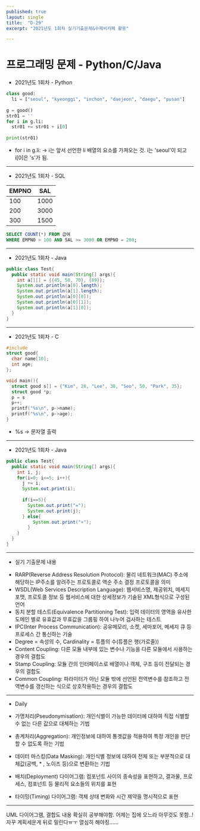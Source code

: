 ```yaml
---
published: true
layout: single
title:  "D-29"
excerpt: "2021년도 1회차 실기기출문제&수제비카페 활용"

---
```

# 프로그래밍 문제 - Python/C/Java

* 2021년도 1회차 - Python

```python
class good:
  li = ["seoul", "kyeonggi", "inchon", "daejeon", "daegu", "pusan"]
  
g = good()
str01 = ''
for i in g.li:
  str01 += str01 + i[0]
  
print(str01)
```

- for i in g.li: -> i는 앞서 선언한 li 배열의 요소를 가져오는 것. i는 'seoul'이 되고 i[0]은 's'가 됨.

***

* 2021년도 1회차 - SQL

|EMPNO|SAL|
|---|---|
|100|1000|
|200|3000|
|300|1500|

```sql
SELECT COUNT(*) FROM 급여
WHERE EMPNO > 100 AND SAL >= 3000 OR EMPNO = 200;
```

***

* 2021년도 1회차 - Java

```java
public class Test{
  public static void main(String[] args){
    int a[][] = {{45, 50, 70}, {89}};
    System.out.println(a[0].length);
    System.out.println(a[1].length);
    System.out.println(a[0][0]);
    System.out.println(a[0][1]);
    System.out.println(a[1][0]);
  }
}
```

***

* 2021년도 1회차 - C

```c
#include
struct good{
  char name[10];
  int age;
};

void main(){
  struct good s[] = {"Kim", 28, "Lee", 38, "Seo", 50, "Park", 35};
  struct good *p;
  p = s
  p++;
  printf("%s\n", p->name);
  printf("%s\n", p->age);
}
```

- %s -> 문자열 출력

***

* 2021년도 1회차 - Java

```java
public class Test{
  public static void main(String[] args){
    int i, j;
    for(i=0; i<=5; i++){
      j += i;
      System.out.print(i);
      
      if(i==5){
        System.out.print("=");
        System.out.print(j);
      } else{
          System.out.print("+");
        }
    }
  }
}
```

***

* 실기 기출문제 내용

- RARP(Reverse Address Resolution Protocol): 물리 네트워크(MAC) 주소에 해당하는 IP주소를 알려주는 프로토콜로 역순 주소 결정 프로토콜을 의미     
- WSDL(Web Services Description Language): 웹서비스명, 제공위치, 메세지 포맷, 프로토콜 정보 등 웹서비스에 대한 상세정보가 기술된 XML형식으로 구성된 언어     
- 동치 분할 테스트(Equivalence Partitioning Test): 입력 데이터의 영역을 유사한 도메인 별로 유효값과 무효값을 그룹핑 하여 나누어 검사하는 테스트     
- IPC(Inter Process Communication): 공유메모리, 소켓, 세마포어, 메세지 큐 등 프로세스 간 통신하는 기술     
- Degree = 속성의 수, Cardinality = 튜플의 수(튜플은 행(가로줄))     
- Content Coupling: 다른 모듈 내부에 있는 변수나 기능을 다른 모듈에서 사용하는 경우의 결합도     
- Stamp Coupling: 모듈 간의 인터페이스로 배열이나 객체, 구조 등이 전달되는 경우의 결합도     
- Common Coupling: 파라미터가 아닌 모듈 밖에 선언된 전역변수를 참조하고 전역변수를 갱신하는 식으로 상호작용하는 경우의 결합도     

*** 

* Daily     
- 가명처리(Pseudonymisation): 개인식별이 가능한 데이터에 대하여 직접 식별할 수 없는 다른 값으로 대체하는 기법       
- 총계처리(Aggregation): 개인정보에 대하여 통곗값을 적용하여 특정 개인을 판단할 수 없도록 하는 기법      
- 데이터 마스킹(Data Masking): 개인식별 정보에 대하여 전체 또는 부분적으로 대체값(공백, * , 노이즈 등)으로 변환하는 기법

- 배치(Deployment) 다이어그램: 컴포넌트 사이의 종속성을 표현하고, 결과물, 프로세스, 컴포넌트 등 물리적 요소들의 위치를 표현
- 타이밍(Timing) 다이어그램: 객체 상태 변화와 시간 제약을 명시적으로 표현

***

UML 다이어그램, 결합도 내용 확실히 공부해야함.
어제는 집에 오느라 아무것도 못함..! 자꾸 계획세운게 뒤로 밀린다ㅠㅜ 열심히 해야징......
    
    
    
    
    
    
